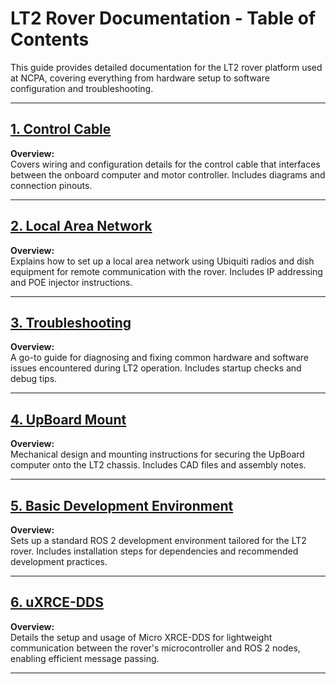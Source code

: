 # LT2 Rover Documentation - Table of Contents

This guide provides detailed documentation for the LT2 rover platform used at NCPA, covering everything from hardware setup to software configuration and troubleshooting.

---

## [1. Control Cable](https://github.com/casenblurg/NCPA_Rovers_ROS2/blob/main/LT2/Control_Cable/The%20Control%20Cable.md)
**Overview:**  
Covers wiring and configuration details for the control cable that interfaces between the onboard computer and motor controller. Includes diagrams and connection pinouts.

---

## [2. Local Area Network](https://github.com/casenblurg/NCPA_Rovers_ROS2/blob/main/LT2/LocalAreaNetwork/setup.md)
**Overview:**  
Explains how to set up a local area network using Ubiquiti radios and dish equipment for remote communication with the rover. Includes IP addressing and POE injector instructions.

---

## [3. Troubleshooting](https://github.com/casenblurg/NCPA_Rovers_ROS2/blob/main/LT2/Troubleshooting/README.md)
**Overview:**  
A go-to guide for diagnosing and fixing common hardware and software issues encountered during LT2 operation. Includes startup checks and debug tips.

---

## [4. UpBoard Mount](https://github.com/casenblurg/NCPA_Rovers_ROS2/tree/main/LT2/UpBoardMount)
**Overview:**  
Mechanical design and mounting instructions for securing the UpBoard computer onto the LT2 chassis. Includes CAD files and assembly notes.

---

## [5. Basic Development Environment](https://github.com/casenblurg/NCPA_Rovers_ROS2/blob/main/LT2/Basic%20Development%20Environment.md)
**Overview:**  
Sets up a standard ROS 2 development environment tailored for the LT2 rover. Includes installation steps for dependencies and recommended development practices.

---

## [6. uXRCE-DDS](https://github.com/casenblurg/NCPA_Rovers_ROS2/blob/main/LT2/uXRCE-DDS.md)
**Overview:**  
Details the setup and usage of Micro XRCE-DDS for lightweight communication between the rover's microcontroller and ROS 2 nodes, enabling efficient message passing.

---

